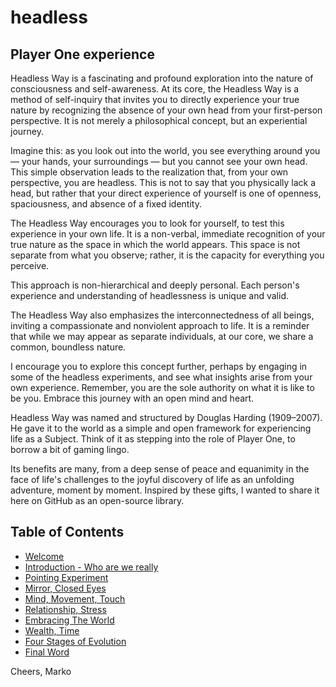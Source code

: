 # headless
## Player One experience 

Headless Way is a fascinating and profound exploration into the nature of consciousness and self-awareness. At its core, the Headless Way is a method of self-inquiry that invites you to directly experience your true nature by recognizing the absence of your own head from your first-person perspective. It is not merely a philosophical concept, but an experiential journey.

Imagine this: as you look out into the world, you see everything around you — your hands, your surroundings — but you cannot see your own head. This simple observation leads to the realization that, from your own perspective, you are headless. This is not to say that you physically lack a head, but rather that your direct experience of yourself is one of openness, spaciousness, and absence of a fixed identity.

The Headless Way encourages you to look for yourself, to test this experience in your own life. It is a non-verbal, immediate recognition of your true nature as the space in which the world appears. This space is not separate from what you observe; rather, it is the capacity for everything you perceive.

This approach is non-hierarchical and deeply personal. Each person's experience and understanding of headlessness is unique and valid.

The Headless Way also emphasizes the interconnectedness of all beings, inviting a compassionate and nonviolent approach to life. It is a reminder that while we may appear as separate individuals, at our core, we share a common, boundless nature.

I encourage you to explore this concept further, perhaps by engaging in some of the headless experiments, and see what insights arise from your own experience. Remember, you are the sole authority on what it is like to be you. Embrace this journey with an open mind and heart.

Headless Way was named and structured by Douglas Harding (1909–2007). He gave it to the world as a simple and open framework for experiencing life as a Subject. Think of it as stepping into the role of Player One, to borrow a bit of gaming lingo.

Its benefits are many, from a deep sense of peace and equanimity in the face of life's challenges to the joyful discovery of life as an unfolding adventure, moment by moment. Inspired by these gifts, I wanted to share it here on GitHub as an open-source library.

## Table of Contents
  - [Welcome](welcome/)
  - [Introduction - Who are we really](introduction/)
  - [Pointing Experiment](pointing-experiment/)
  - [Mirror, Closed Eyes](mirror-closed-eyes/)
  - [Mind, Movement, Touch](mind-movement-touch/)
  - [Relationship, Stress](relationship-stress/)
  - [Embracing The World](embracing-the-world/)
  - [Wealth, Time](wealth-time/)
  - [Four Stages of Evolution](four-stages-of-evolution/)
  - [Final Word](final-word/)


Cheers,
Marko
